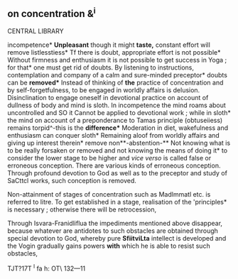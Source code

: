 ## **on concentration &<sup>i</sup>**

CENTRAL LIBRARY

incompetence\* **Unpleasant** though it might **taste,** constant effort will remove listlesstiess\* Tf there is doubt, appropriate effort is not possible\* Without firmness and enthusiasm it is not possible to get success in Yoga ; for that\* one must get rid of doubts. By listening to instructions, contemplation and company of a calm and sure-minded preceptor\* doubts can be **removed\*** Instead of thinking of **the** practice of concentration and by self-forgetfulness, to be engaged in worldly affairs is delusion. Disinclination to engage oneself in devotional practice on account of dullness of body and mind is sloth. In incompetence the mind roams about uncontrolled and SO it Cannot be applied to devotional work ; while in sloth\* the mind on account of a preponderance to Tamas principle (obtuseiiess) remains torpid^-this is the **difference\*** Moderation in diet, wakefulness and enthusiasm can conquer sloth\* Remaining aloof from worldly affairs and giving up interest therein\* remove non**-abstention-** Not knowing what is to be really forsaken or removed and not knowing the means of doing it\* to consider the lower stage to be higher and *vice verso* is called false or erroneous conception. There are various kinds of erroneous conception. Through profound devotion to God as well as to the preceptor and study of SaCttcl works, such conception is removed.

Non-attainment of stages of concentration such as Madlmmatl etc. is referred to litre. To get established in a stage, realisation of the 'principles\* is necessary ; otherwise there will be retrocession,

Through Isvara-Franidliflua the impediments mentioned above disappear, because whatever are antidotes to such obstacles are obtained through special devotion to God, whereby pure **SfiitviLta** intellect is developed and the Vogin gradually gains powers **with** which he is able to resist such obstacles,

TJT?17T <sup>I</sup> fa h: OT\ 132—11